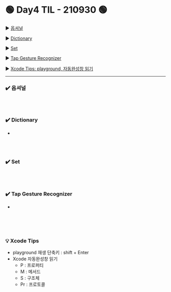 # 🟢 Day4 TIL - 210930 🟢

▶︎ [옵셔널](#옵셔널)

▶︎ [Dictionary](#Dictionary)

▶︎ [Set](#Set)

▶︎ [Tap Gesture Recognizer](#Tap-Gesture-Recognizer)

▶︎ [Xcode Tips: playground, 자동완성창 읽기](#Xcode-Tips)



***



### ✔️ 옵셔널

<br>

<br>

### ✔️ Dictionary ###

* 

 <br>

<br>

### ✔️ Set ###



<br>

<br>

### ✔️ Tap Gesture Recognizer ###

* 

 <br>

<br>

<br>

### 💡 Xcode Tips ###

* playground 재생 단축키 : shift + Enter
* Xcode 자동완성창 읽기
  * P : 프로퍼티
  * M : 메서드
  * S : 구조체
  * Pr : 프로토콜



